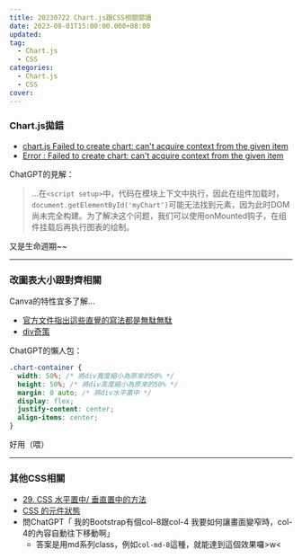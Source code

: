 ```yaml
---
title: 20230722 Chart.js跟CSS相關閱讀
date: 2023-08-01T15:00:00.000+08:00
updated: 
tag: 
  - Chart.js
  - CSS
categories: 
  - Chart.js
  - CSS
cover: 
---
```

### Chart.js拋錯
- [chart.js Failed to create chart: can't acquire context from the given item](https://stackoverflow.com/questions/41280857/chart-js-failed-to-create-chart-cant-acquire-context-from-the-given-item)
- [Error : Failed to create chart: can't acquire context from the given item](https://github.com/chartjs/Chart.js/issues/6402)

ChatGPT的見解：
>...在`<script setup>`中，代码在模块上下文中执行，因此在组件加载时，`document.getElementById('myChart')`可能无法找到元素，因为此时DOM尚未完全构建。为了解决这个问题，我们可以使用onMounted钩子，在组件挂载后再执行图表的绘制。

又是生命週期~~
***
### 改圖表大小跟對齊相關
Canva的特性宜多了解...
- [官方文件指出這些直覺的寫法都是無駄無駄](https://www.chartjs.org/docs/latest/configuration/responsive.html)
- [div奇策](https://segmentfault.com/q/1010000007506129)

ChatGPT的懶人包：
```css
.chart-container {
  width: 50%; /* 將div寬度縮小為原來的50% */
  height: 50%; /* 將div高度縮小為原來的50% */
  margin: 0 auto; /* 將div水平置中 */
  display: flex;
  justify-content: center;
  align-items: center;
}
```
好用（喂）

***
### 其他CSS相關
- [29. CSS 水平置中/ 垂直置中的方法](https://ithelp.ithome.com.tw/articles/10277454)
- [CSS 的元件狀態](https://ithelp.ithome.com.tw/articles/10185211)
- 問ChatGPT「
我的Bootstrap有個col-8跟col-4
我要如何讓畫面變窄時，col-4的內容自動往下移動啊」
  - 答案是用md系列class，例如`col-md-8`這種，就能達到這個效果囉>w<